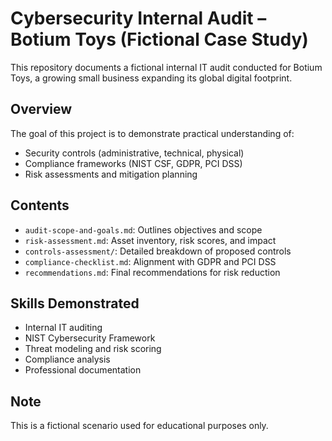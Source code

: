 # Cybersecurity Internal Audit – Botium Toys (Fictional Case Study)

This repository documents a fictional internal IT audit conducted for Botium Toys, a growing small business expanding its global digital footprint.

## Overview

The goal of this project is to demonstrate practical understanding of:
- Security controls (administrative, technical, physical)
- Compliance frameworks (NIST CSF, GDPR, PCI DSS)
- Risk assessments and mitigation planning

## Contents

- `audit-scope-and-goals.md`: Outlines objectives and scope
- `risk-assessment.md`: Asset inventory, risk scores, and impact
- `controls-assessment/`: Detailed breakdown of proposed controls
- `compliance-checklist.md`: Alignment with GDPR and PCI DSS
- `recommendations.md`: Final recommendations for risk reduction

## Skills Demonstrated

- Internal IT auditing
- NIST Cybersecurity Framework
- Threat modeling and risk scoring
- Compliance analysis
- Professional documentation

## Note

This is a fictional scenario used for educational purposes only.
